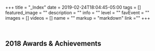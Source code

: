 +++
title =  "_Index"
date = 2019-02-24T18:04:45-05:00
tags = []
featured_image = ""
description = ""
info = ""
level = ""
favEvent = ""
images = []
videos = []
name = ""
markup = "markdown"
link =""
+++


<p><br></p>
<h2>2018 Awards & Achievements</h2>
